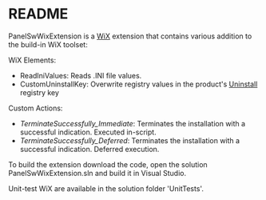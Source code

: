 # README #

PanelSwWixExtension is a [WiX](http://wixtoolset.org/) extension that contains various addition to the build-in WiX toolset:

WiX Elements:
* ReadIniValues: Reads .INI file values.
* CustomUninstallKey: Overwrite registry values in the product's [Uninstall](http://msdn.microsoft.com/en-us/library/aa372105%28v=vs.85%29.aspx) registry key

Custom Actions:
* *TerminateSuccessfully_Immediate*: Terminates the installation with a successful indication. Executed in-script.
* *TerminateSuccessfully_Deferred*: Terminates the installation with a successful indication. Deferred execution.

To build the extension download the code, open the solution PanelSwWixExtension.sln and build it in Visual Studio.

Unit-test WiX are available in the solution folder 'UnitTests'.